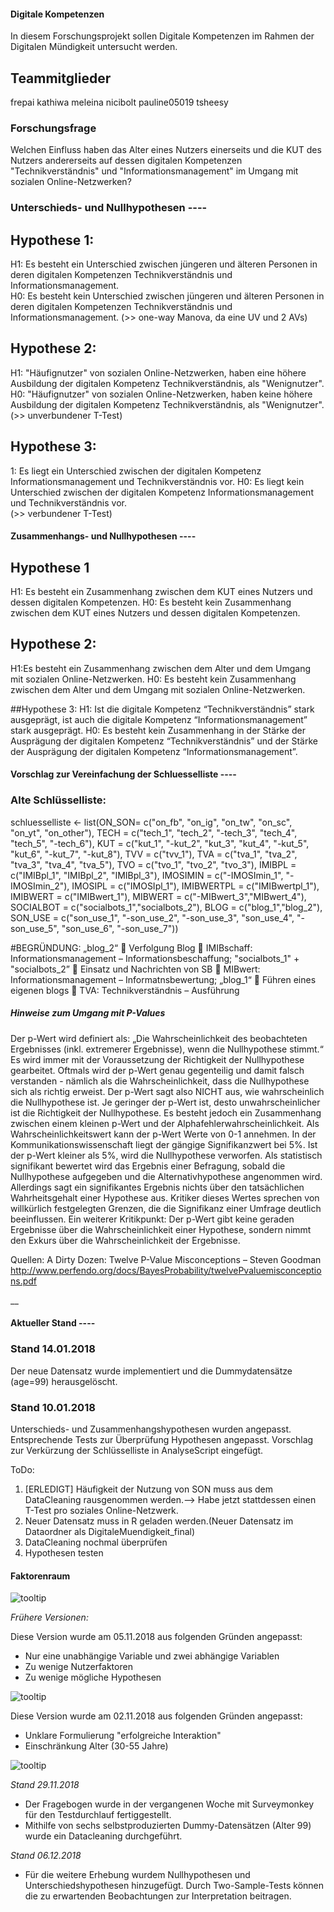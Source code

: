 #### Digitale Kompetenzen
In diesem Forschungsprojekt sollen Digitale Kompetenzen im Rahmen der Digitalen Mündigkeit untersucht werden.

## Teammitglieder
frepai
kathiwa
meleina
nicibolt
pauline05019
tsheesy

### Forschungsfrage
Welchen Einfluss haben das Alter eines Nutzers einerseits und die KUT des Nutzers andererseits auf dessen digitalen Kompetenzen "Technikverständnis" und "Informationsmanagement" im Umgang mit sozialen Online-Netzwerken?

### Unterschieds- und Nullhypothesen ----

## Hypothese 1:
H1: Es besteht ein Unterschied zwischen jüngeren und älteren Personen in deren digitalen Kompetenzen Technikverständnis und Informationsmanagement.  
H0: Es besteht kein Unterschied zwischen jüngeren und älteren Personen in deren digitalen Kompetenzen Technikverständnis und Informationsmanagement. 
(>> one-way Manova, da eine UV und 2 AVs)

## Hypothese 2: 
H1: "Häufignutzer" von sozialen Online-Netzwerken, haben eine höhere Ausbildung der digitalen Kompetenz Technikverständnis, als "Wenignutzer".
H0: "Häufignutzer" von sozialen Online-Netzwerken, haben keine höhere Ausbildung der digitalen Kompetenz Technikverständnis, als "Wenignutzer".
(>> unverbundener T-Test)

## Hypothese 3: 
1: Es liegt ein Unterschied zwischen der digitalen Kompetenz Informationsmanagement und Technikverständnis vor. 
H0: Es liegt kein Unterschied zwischen der digitalen Kompetenz Informationsmanagement und Technikverständnis vor.  
(>> verbundener T-Test)



#### Zusammenhangs- und Nullhypothesen ----

## Hypothese 1
H1: Es besteht ein Zusammenhang zwischen dem KUT eines Nutzers und dessen digitalen Kompetenzen.
H0: Es besteht kein Zusammenhang zwischen dem KUT eines Nutzers und dessen digitalen Kompetenzen.

## Hypothese 2:
H1:Es besteht ein Zusammenhang zwischen dem Alter und dem Umgang mit sozialen Online-Netzwerken.
H0: Es besteht kein Zusammenhang zwischen dem Alter und dem Umgang mit sozialen Online-Netzwerken.

##Hypothese 3:
H1: Ist die digitale Kompetenz “Technikverständnis” stark ausgeprägt, ist auch die digitale Kompetenz “Informationsmanagement” stark ausgeprägt.
H0:  Es besteht kein Zusammenhang in der Stärke der Ausprägung der digitalen Kompetenz “Technikverständnis” und der Stärke der Ausprägung der digitalen Kompetenz “Informationsmanagement”.


#### Vorschlag zur Vereinfachung der Schluesselliste ----

### Alte Schlüsselliste:

schluesselliste <- list(ON_SON= c("on_fb", "on_ig", "on_tw", "on_sc", "on_yt", "on_other"),
                        TECH = c("tech_1", "tech_2", "-tech_3", 
                                     "tech_4", "tech_5", "-tech_6"),
                        KUT = c("kut_1", "-kut_2", "kut_3", "kut_4", "-kut_5", "kut_6", "-kut_7", "-kut_8"),
                        TVV = c("tvv_1"),
                        TVA = c("tva_1", "tva_2", "tva_3", "tva_4", "tva_5"),
                        TVO = c("tvo_1", "tvo_2", "tvo_3"),
                        IMIBPL = c("IMIBpl_1", "IMIBpl_2", "IMIBpl_3"),
                        IMOSIMIN = c("-IMOSImin_1", "-IMOSImin_2"),
                        IMOSIPL = c("IMOSIpl_1"),
                        IMIBWERTPL = c("IMIBwertpl_1"),
                        IMIBWERT = c("IMIBwert_1"),
                        MIBWERT = c("-MIBwert_3","MIBwert_4"),
                        SOCIALBOT = c("socialbots_1","socialbots_2"),
                        BLOG = c("blog_1","blog_2"),
                        SON_USE = c("son_use_1", "-son_use_2", "-son_use_3", "son_use_4", "-son_use_5", "son_use_6", "-son_use_7"))
                        
#BEGRÜNDUNG: „blog_2“  Verfolgung Blog  IMIBschaff: Informationsmanagement – Informationsbeschaffung; "socialbots_1" + "socialbots_2”  Einsatz und Nachrichten von SB  MIBwert: Informationsmanagement – Informatnsbewertung; „blog_1“  Führen eines eigenen blogs  TVA: Technikverständnis – Ausführung


##### Hinweise zum Umgang mit P-Values
Der p-Wert wird definiert als: „Die Wahrscheinlichkeit des beobachteten Ergebnisses (inkl. extremerer Ergebnisse), wenn die Nullhypothese stimmt.“ Es wird immer mit der Voraussetzung der Richtigkeit der Nullhypothese gearbeitet. Oftmals wird der p-Wert genau gegenteilig und damit falsch verstanden - nämlich als die Wahrscheinlichkeit, dass die Nullhypothese sich als richtig erweist. Der p-Wert sagt also NICHT aus, wie wahrscheinlich die Nullhypothese ist. Je geringer der p-Wert ist, desto unwahrscheinlicher ist die Richtigkeit der Nullhypothese. Es besteht jedoch ein Zusammenhang zwischen einem kleinen p-Wert und der Alphafehlerwahrscheinlichkeit.
Als Wahrscheinlichkeitswert kann der p-Wert Werte von 0-1 annehmen. In der Kommunikationswissenschaft liegt der gängige Signifikanzwert bei 5%. Ist der p-Wert kleiner als 5%, wird die Nullhypothese verworfen. Als statistisch signifikant bewertet wird das Ergebnis einer Befragung, sobald die Nullhypothese aufgegeben und die Alternativhypothese angenommen wird. Allerdings sagt ein signifikantes Ergebnis nichts über den tatsächlichen Wahrheitsgehalt einer Hypothese aus. 
Kritiker dieses Wertes sprechen von willkürlich festgelegten Grenzen, die die Signifikanz einer Umfrage deutlich beeinflussen. Ein weiterer Kritikpunkt: Der p-Wert gibt keine geraden Ergebnisse über die Wahrscheinlichkeit einer Hypothese, sondern nimmt den Exkurs über die Wahrscheinlichkeit der Ergebnisse.  

Quellen: A Dirty Dozen: Twelve P-Value Misconceptions – Steven Goodman
http://www.perfendo.org/docs/BayesProbability/twelvePvaluemisconceptions.pdf

__

#### Aktueller Stand ----

### Stand 14.01.2018
Der neue Datensatz wurde implementiert und die Dummydatensätze (age=99) herausgelöscht.

### Stand 10.01.2018
Unterschieds- und Zusammenhangshypothesen wurden angepasst. Entsprechende Tests zur Überprüfung Hypothesen angepasst. Vorschlag zur Verkürzung der Schlüsselliste in AnalyseScript eingefügt.

ToDo: 
1. [ERLEDIGT] Häufigkeit der Nutzung von SON muss aus dem DataCleaning rausgenommen werden.--> Habe jetzt stattdessen einen T-Test pro soziales Online-Netzwerk.
2. Neuer Datensatz muss in R geladen werden.(Neuer Datensatz im Dataordner als DigitaleMuendigkeit_final)
3. DataCleaning nochmal überprüfen
4. Hypothesen testen


#### Faktorenraum

![tooltip](images/DigitaleKompetenzen_FR_051118.png)

*_Frühere Versionen:_*

Diese Version wurde am 05.11.2018 aus folgenden Gründen angepasst:

* Nur eine unabhängige Variable und zwei abhängige Variablen
* Zu wenige Nutzerfaktoren
* Zu wenige mögliche Hypothesen

![tooltip](images/DigitaleKompetenzen_FR_021118.png)

Diese Version wurde am 02.11.2018 aus folgenden Gründen angepasst:

* Unklare Formulierung "erfolgreiche Interaktion"
* Einschränkung Alter (30-55 Jahre)


![tooltip](images/DigitaleKompetenzen_FR_241018.png)

*_Stand 29.11.2018_*
* Der Fragebogen wurde in der vergangenen Woche mit Surveymonkey für den Testdurchlauf fertiggestellt.
* Mithilfe von sechs selbstproduzierten Dummy-Datensätzen (Alter 99) wurde ein Datacleaning durchgeführt.

*_Stand 06.12.2018_*
* Für die weitere Erhebung wurdem Nullhypothesen und Unterschiedshypothesen hinzugefügt. Durch Two-Sample-Tests können die zu erwartenden Beobachtungen zur Interpretation beitragen.
